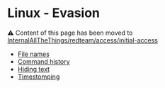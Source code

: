 
# Linux - Evasion

:warning: Content of this page has been moved to [InternalAllTheThings/redteam/access/initial-access](https://swisskyrepo.github.io/InternalAllTheThings/redteam/evasion/linux-evasion/)

- [File names](https://swisskyrepo.github.io/InternalAllTheThings/redteam/evasion/linux-evasion/#file-names)
- [Command history](https://swisskyrepo.github.io/InternalAllTheThings/redteam/evasion/linux-evasion/#command-history)
- [Hiding text](https://swisskyrepo.github.io/InternalAllTheThings/redteam/evasion/linux-evasion/#hiding-text)
- [Timestomping](https://swisskyrepo.github.io/InternalAllTheThings/redteam/evasion/linux-evasion/#timestomping)
